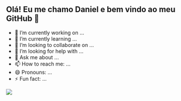 ## Olá! Eu me chamo Daniel e bem vindo ao meu GitHub 👋

- 🔭 I’m currently working on ...
- 🌱 I’m currently learning ...
- 👯 I’m looking to collaborate on ...
- 🤔 I’m looking for help with ...
- 💬 Ask me about ...
- 📫 How to reach me: ...
- 😄 Pronouns: ...
- ⚡ Fun fact: ...
<img src="https://playragnarokonlinebr.com/episodios/insurreicao/img/section_historia/highlight_insurgente.gif">

